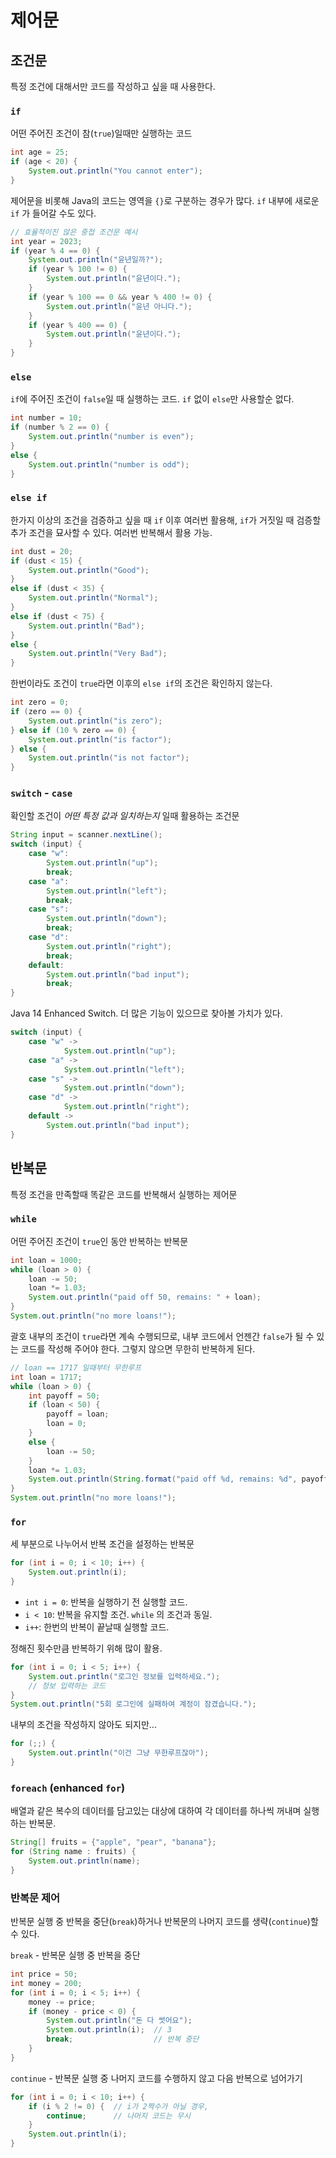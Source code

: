 # 제어문

## 조건문

특정 조건에 대해서만 코드를 작성하고 싶을 때 사용한다.

### `if`

어떤 주어진 조건이 참(`true`)일때만 실행하는 코드

```java
int age = 25;
if (age < 20) {
    System.out.println("You cannot enter");
}
```

제어문을 비롯해 Java의 코드는 영역을 `{}`로 구분하는 경우가 많다. `if` 내부에 새로운 `if` 가 들어갈 수도 있다.

```java
// 효율적이진 않은 중첩 조건문 예시
int year = 2023;
if (year % 4 == 0) {
    System.out.println("윤년일까?");
    if (year % 100 != 0) {
        System.out.println("윤년이다.");
    }
    if (year % 100 == 0 && year % 400 != 0) {
        System.out.println("윤년 아니다.");
    }
    if (year % 400 == 0) {
        System.out.println("윤년이다.");
    }
}
```

### `else`

`if`에 주어진 조건이 `false`일 때 실행하는 코드. `if` 없이 `else`만 사용할순 없다.

```java
int number = 10;
if (number % 2 == 0) {
    System.out.println("number is even");
}
else {
    System.out.println("number is odd");
}
```

### `else if`

한가지 이상의 조건을 검증하고 싶을 때 `if` 이후 여러번 활용해, `if`가 거짓일 때 검증할 추가 조건을 묘사할 수 있다.
여러번 반복해서 활용 가능.

```java
int dust = 20;
if (dust < 15) {
    System.out.println("Good");
}
else if (dust < 35) {
    System.out.println("Normal");
}
else if (dust < 75) {
    System.out.println("Bad");
}
else {
    System.out.println("Very Bad");
}
```

한번이라도 조건이 `true`라면 이후의 `else if`의 조건은 확인하지 않는다.

```java
int zero = 0;
if (zero == 0) {
    System.out.println("is zero");
} else if (10 % zero == 0) {
    System.out.println("is factor");
} else {
    System.out.println("is not factor");
}
```

### `switch` - `case`

확인할 조건이 *어떤 특정 값과 일치하는지* 일때 활용하는 조건문

```java
String input = scanner.nextLine();
switch (input) {
    case "w":
        System.out.println("up");
        break;
    case "a":
        System.out.println("left");
        break;
    case "s":
        System.out.println("down");
        break;
    case "d":
        System.out.println("right");
        break;
    default:
        System.out.println("bad input");
        break;
}
```

Java 14 Enhanced Switch. 더 많은 기능이 있으므로 찾아볼 가치가 있다.

```java
switch (input) {
    case "w" ->
            System.out.println("up");
    case "a" ->
            System.out.println("left");
    case "s" ->
            System.out.println("down");
    case "d" ->
            System.out.println("right");
    default ->
        System.out.println("bad input");
}
```

## 반복문

특정 조건을 만족할때 똑같은 코드를 반복해서 실행하는 제어문

### `while`

어떤 주어진 조건이 `true`인 동안 반복하는 반복문

```java
int loan = 1000;
while (loan > 0) {
    loan -= 50;
    loan *= 1.03;
    System.out.println("paid off 50, remains: " + loan);
}
System.out.println("no more loans!");
```

괄호 내부의 조건이 `true`라면 계속 수행되므로, 내부 코드에서 언젠간 `false`가 될 수 있는 코드를 작성해 주어야 한다.
그렇지 않으면 무한히 반복하게 된다.

```java
// loan == 1717 일때부터 무한루프
int loan = 1717;
while (loan > 0) {
    int payoff = 50;
    if (loan < 50) {
        payoff = loan;
        loan = 0;
    }
    else {
        loan -= 50;
    }
    loan *= 1.03;
    System.out.println(String.format("paid off %d, remains: %d", payoff, loan));
}
System.out.println("no more loans!");
```

### `for`

세 부분으로 나누어서 반복 조건을 설정하는 반복문

```java
for (int i = 0; i < 10; i++) {
    System.out.println(i);
}
```

- `int i = 0`: 반복을 실행하기 전 실행할 코드.
- `i < 10`: 반복을 유지할 조건. `while` 의 조건과 동일.
- `i++`: 한번의 반복이 끝날때 실행할 코드.

정해진 횟수만큼 반복하기 위해 많이 활용.

```java
for (int i = 0; i < 5; i++) {
    System.out.println("로그인 정보를 입력하세요.");
    // 정보 입력하는 코드
}
System.out.println("5회 로그인에 실패하여 계정이 잠겼습니다.");
```

내부의 조건을 작성하지 않아도 되지만...

```java
for (;;) {
    System.out.println("이건 그냥 무한루프잖아");
}
```

### `foreach` (enhanced `for`)

배열과 같은 복수의 데이터를 담고있는 대상에 대하여 각 데이터를 하나씩 꺼내며 실행하는 반복문.

```java
String[] fruits = {"apple", "pear", "banana"};
for (String name : fruits) {
    System.out.println(name);
}
```

### 반복문 제어

반복문 실행 중 반복을 중단(`break`)하거나 반복문의 나머지 코드를 생략(`continue`)할 수 있다.

`break` - 반복문 실행 중 반복을 중단

```java
int price = 50;
int money = 200;
for (int i = 0; i < 5; i++) {
    money -= price;
    if (money - price < 0) {
        System.out.println("돈 다 썻어요");
        System.out.println(i);  // 3
        break;                  // 반복 중단
    }
}
```

`continue` - 반복문 실행 중 나머지 코드를 수행하지 않고 다음 반복으로 넘어가기

```java
for (int i = 0; i < 10; i++) {
    if (i % 2 != 0) {  // i가 2짝수가 아닐 경우,
        continue;      // 나머지 코드는 무시
    }
    System.out.println(i);
}
```
